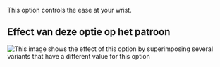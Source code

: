 This option controls the ease at your wrist.

## Effect van deze optie op het patroon

![This image shows the effect of this option by superimposing several variants that have a different value for this option](hugo_cuffease_sample.svg "Effect of this option on the pattern")
